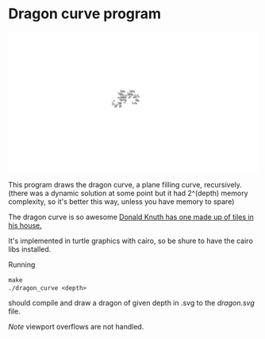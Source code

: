 # Dragon curve program

![](./example.svg)

This program draws the dragon curve, a plane filling curve, recursively.
(there was a dynamic solution at some point but it had 2^(depth) memory complexity, 
so it's better this way, unless you have memory to spare)

The dragon curve is so awesome [Donald Knuth has one made up of tiles in his house.](https://www.youtube.com/watch?v=v678Em6qyzk)

It's implemented in turtle graphics with cairo, so be shure to have the cairo libs installed.

Running

    make
    ./dragon_curve <depth>

should compile and draw a dragon of given depth in .svg to the *dragon.svg* file.

*Note* viewport overflows are not handled.

